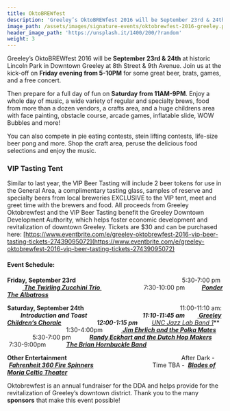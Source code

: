 ```yaml
---
title: OktoBREWfest
description: 'Greeley’s OktoBREWfest 2016 will be September 23rd & 24th at historic Lincoln Park in Downtown Greeley at 8th Street & 9th Avenue.'
image_path: /assets/images/signature-events/oktobrewfest-2016-greeley.png
header_image_path: 'https://unsplash.it/1400/200/?random'
weight: 3
---
```



Greeley’s OktoBREWfest 2016 will be **September 23rd & 24th** at historic Lincoln Park in Downtown Greeley at 8th Street & 9th Avenue. Join us at the kick-off on **Friday evening from 5-10PM** for some great beer, brats, games, and a free concert.

Then prepare for a full day of fun on **Saturday from 11AM-9PM**. Enjoy a whole day of music, a wide variety of regular and specialty brews, food from more than a dozen vendors, a crafts area, and a huge childrens area with face painting, obstacle course, arcade games, inflatable slide, WOW Bubbles and more!

You can also compete in pie eating contests, stein lifting contests, life-size beer pong and more. Shop the craft area, peruse the delicious food selections and enjoy the music.

### VIP Tasting Tent

Similar to last year, the VIP Beer Tasting will include 2 beer tokens for use in the General Area, a complimentary tasting glass, samples of reserve and specialty beers from local breweries EXCLUSIVE to the VIP tent, meet and greet time with the brewers and food. All proceeds from Greeley Oktobrewfest and the VIP Beer Tasting benefit the Greeley Downtown Development Authority, which helps foster economic development and revitalization of downtown Greeley. Tickets are $30 and can be purchased here:&nbsp;[https://www.eventbrite.com/e/greeley-oktobrewfest-2016-vip-beer-tasting-tickets-27439095072](https://www.eventbrite.com/e/greeley-oktobrewfest-2016-vip-beer-tasting-tickets-27439095072)

#### Event Schedule:

**Friday, September 23rd**&nbsp; &nbsp; &nbsp; &nbsp; &nbsp; &nbsp; &nbsp; &nbsp; &nbsp; &nbsp; &nbsp; &nbsp; &nbsp; &nbsp; &nbsp; &nbsp; &nbsp; &nbsp; &nbsp; &nbsp; &nbsp; &nbsp; &nbsp; &nbsp; &nbsp; &nbsp; &nbsp; &nbsp; &nbsp; &nbsp; &nbsp; &nbsp;5:30-7:00 pm &nbsp; &nbsp; &nbsp; &nbsp; &nbsp;[&nbsp;***The Twirling Zucchini Trio&nbsp;***](http://www.drewsblues.com/twirling_zucchini_trio/)&nbsp; &nbsp; &nbsp; &nbsp; &nbsp; &nbsp; &nbsp; &nbsp; &nbsp; &nbsp; &nbsp; &nbsp; &nbsp;7:30-10:00 pm &nbsp; &nbsp; &nbsp; &nbsp; &nbsp;***[Ponder The Albatross](https://www.facebook.com/ponderthealbatross/)&nbsp; &nbsp;***

**Saturday, September 24th**&nbsp; &nbsp; &nbsp; &nbsp; &nbsp; &nbsp; &nbsp; &nbsp; &nbsp; &nbsp; &nbsp; &nbsp; &nbsp; &nbsp; &nbsp; &nbsp; &nbsp; &nbsp; &nbsp; &nbsp; &nbsp; &nbsp; &nbsp; &nbsp; &nbsp; &nbsp; &nbsp; &nbsp; &nbsp;11:00-11:10 am: &nbsp; &nbsp; &nbsp; &nbsp;&nbsp;***Introduction and Toast&nbsp;*****&nbsp; &nbsp; &nbsp; &nbsp; &nbsp; &nbsp; &nbsp; &nbsp; &nbsp; &nbsp; &nbsp; &nbsp; &nbsp; &nbsp; &nbsp; &nbsp;&nbsp;**11:10-11:45 am &nbsp; &nbsp; &nbsp; ***&nbsp; [&nbsp;Greeley Children’s Chorale](https://www.facebook.com/greeleychildrenschorale/?fref=ts)***&nbsp; &nbsp; &nbsp; &nbsp; &nbsp; &nbsp; &nbsp; &nbsp; &nbsp; &nbsp; &nbsp; &nbsp; &nbsp;12:00-1:15 pm &nbsp; &nbsp; &nbsp; &nbsp; &nbsp;***[UNC Jazz Lab Band 1](http://arts.unco.edu/music/jazz-ensembles/)***&nbsp; &nbsp; &nbsp; &nbsp; &nbsp; &nbsp; &nbsp; &nbsp; &nbsp; &nbsp; &nbsp; &nbsp; &nbsp; &nbsp; &nbsp; &nbsp; &nbsp; &nbsp; &nbsp;1:30-4:00pm &nbsp; &nbsp; &nbsp; &nbsp; &nbsp; [**&nbsp;*Jim Ehrlich and the Polka Mates***](https://www.youtube.com/watch?v=NfRBvtR_4s4)&nbsp;&nbsp; &nbsp; &nbsp; &nbsp; &nbsp; &nbsp; &nbsp; &nbsp; &nbsp; &nbsp;5:30-7:00 pm &nbsp; &nbsp; &nbsp; &nbsp; &nbsp; [***Randy Eckhart and the Dutch Hop Makers***](https://www.youtube.com/watch?v=ciekFoBZ4pM)&nbsp;&nbsp; &nbsp;7:30-9:00pm &nbsp; &nbsp; &nbsp; &nbsp; &nbsp; &nbsp;[***The Brian Hornbuckle Band***](https://www.facebook.com/brian.hornbuckle.9)

**Other Entertainment**&nbsp;&nbsp; &nbsp; &nbsp; &nbsp; &nbsp; &nbsp; &nbsp; &nbsp; &nbsp; &nbsp; &nbsp; &nbsp; &nbsp; &nbsp; &nbsp; &nbsp; &nbsp; &nbsp; &nbsp; &nbsp; &nbsp; &nbsp; &nbsp; &nbsp; &nbsp; &nbsp; &nbsp; &nbsp; &nbsp; &nbsp; &nbsp; &nbsp; &nbsp; &nbsp;After Dark - &nbsp;[***Fahrenheit 360 Fire Spinners***](https://www.facebook.com/groups/Fahrenheit360Rockies/)&nbsp; &nbsp; &nbsp; &nbsp; &nbsp; &nbsp; &nbsp; &nbsp; &nbsp; &nbsp; &nbsp; &nbsp; &nbsp; &nbsp; &nbsp; &nbsp; &nbsp; &nbsp;Time TBA - &nbsp;[***Blades of Moria Celtic Theater***](https://www.facebook.com/CelticMoonTheater/?fref=ts)

Oktobrewfest is an annual fundraiser for the DDA and helps provide for the revitalization of Greeley’s downtown district. Thank you to the many **sponsors** that make this event possible!